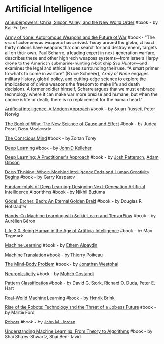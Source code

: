 # Artificial Intelligence

[AI Superpowers: China, Silicon Valley, and the New World Order](https://www.goodreads.com/book/show/38242135-ai-superpowers) \#book - by Kai-Fu Lee

[Army of None: Autonomous Weapons and the Future of War](https://www.goodreads.com/book/show/40180025-army-of-none) \#book - "The era of autonomous weapons has arrived. Today around the globe, at least thirty nations have weapons that can search for and destroy enemy targets all on their own. Paul Scharre, a leading expert in next-generation warfare, describes these and other high tech weapons systems—from Israel’s Harpy drone to the American submarine-hunting robot ship _Sea Hunter_—and examines the legal and ethical issues surrounding their use. “A smart primer to what’s to come in warfare” \(Bruce Schneier\), _Army of None_ engages military history, global policy, and cutting-edge science to explore the implications of giving weapons the freedom to make life and death decisions. A former soldier himself, Scharre argues that we must embrace technology where it can make war more precise and humane, but when the choice is life or death, there is no replacement for the human heart."

[Artificial Intelligence: A Modern Approach](https://www.goodreads.com/book/show/27543.Artificial_Intelligence) \#book - by Stuart Russell,  Peter Norvig

[The Book of Why: The New Science of Cause and Effect](https://www.goodreads.com/book/show/36204378-the-book-of-why) \#book - by Judea Pearl, Dana Mackenzie

[The Conscious Mind](https://www.goodreads.com/book/show/22104618-the-conscious-mind) \#book - by Zoltan Torey

[Deep Learning](https://www.goodreads.com/book/show/44512612-deep-learning) \#book - by [John D Kelleher](https://www.goodreads.com/author/show/17387946.John_D_Kelleher)

[Deep Learning: A Practitioner's Approach](https://www.goodreads.com/book/show/25753498-deep-learning) \#book - by [Josh Patterson](https://www.goodreads.com/author/show/4975678.Josh_Patterson), [Adam Gibson](https://www.goodreads.com/author/show/120216.Adam_Gibson)

[Deep Thinking: Where Machine Intelligence Ends and Human Creativity Begins](https://www.goodreads.com/book/show/31934455-deep-thinking) \#book - by Garry Kasparov

[Fundamentals of Deep Learning: Designing Next-Generation Artificial Intelligence Algorithms](https://www.goodreads.com/book/show/26048551-fundamentals-of-deep-learning) \#book - by [Nikhil Buduma](https://www.goodreads.com/author/show/14202908.Nikhil_Buduma)

[Gödel, Escher, Bach: An Eternal Golden Braid](https://www.goodreads.com/book/show/24113.G_del_Escher_Bach) \#book - by Douglas R. Hofstadter

[Hands-On Machine Learning with Scikit-Learn and TensorFlow](https://www.goodreads.com/book/show/32899495-hands-on-machine-learning-with-scikit-learn-and-tensorflow) \#book - by Aurélien Géron

[Life 3.0: Being Human in the Age of Artificial Intelligence](https://www.goodreads.com/book/show/34272565-life-3-0) \#book - by Max Tegmark

[Machine Learning](https://www.goodreads.com/book/show/32505087-machine-learning) \#book - by [Ethem Alpaydin](https://www.goodreads.com/author/show/124909.Ethem_Alpaydin)

[Machine Translation](https://www.goodreads.com/book/show/34540134-machine-translation) \#book - by [Thierry Poibeau](https://www.goodreads.com/author/show/6108570.Thierry_Poibeau)

[The Mind-Body Problem](https://www.goodreads.com/book/show/29889543-the-mind-body-problem) \#book - by [Jonathan Westphal](https://www.goodreads.com/author/show/299508.Jonathan_Westphal)

[Neuroplasticity](https://www.goodreads.com/book/show/29889529-neuroplasticity) \#book - by [Moheb Costandi](https://www.goodreads.com/author/show/7235130.Moheb_Costandi)

[Pattern Classification](https://www.goodreads.com/book/show/85020.Pattern_Classification) \#book - by David G. Stork,  Richard O. Duda, Peter E. Hart

[Real-World Machine Learning](https://www.goodreads.com/book/show/23514876-real-world-machine-learning) \#book - by [Henrik Brink](https://www.goodreads.com/author/show/17050968.Henrik_Brink)

[Rise of the Robots: Technology and the Threat of a Jobless Future](https://www.goodreads.com/book/show/22928874-rise-of-the-robots) \#book - by Martin Ford

[Robots](https://www.goodreads.com/book/show/32764602-robots) \#book - by [John M. Jordan](https://www.goodreads.com/author/show/1754611.John_M_Jordan)

[Understanding Machine Learning: From Theory to Algorithms](https://www.goodreads.com/book/show/19148900-understanding-machine-learning) \#book - by Shai Shalev-Shwartz,  Shai Ben-David

